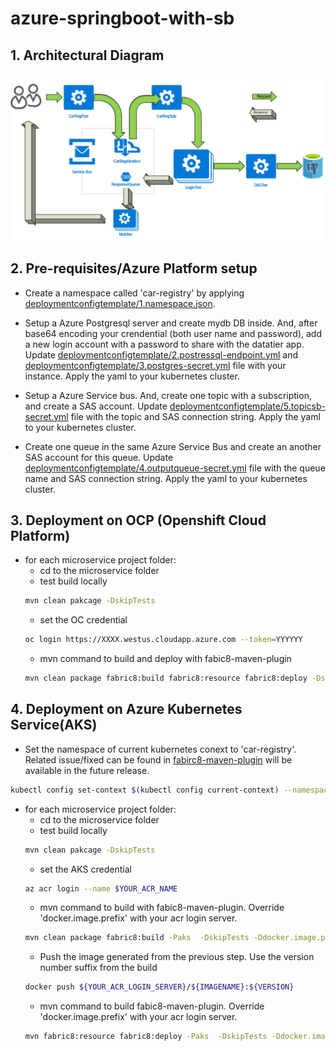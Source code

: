 # azure-springboot-with-sb
## 1. Architectural Diagram
![](./diagram1.jpg)

## 2. Pre-requisites/Azure Platform setup
- Create a namespace called 'car-registry' by applying [deploymentconfigtemplate/1.namespace.json](deploymentconfigtemplate/1.namespace.json).

- Setup a Azure Postgresql server and create mydb DB inside. And, after base64 encoding your crendential (both user name and password), add a new login account with a password to share with the datatier app. Update [deploymentconfigtemplate/2.postressql-endpoint.yml](deploymentconfigtemplate/2.postressql-endpoint.yml) and [deploymentconfigtemplate/3.postgres-secret.yml](deploymentconfigtemplate/3.postgres-secret.yml) file with your instance. Apply the yaml to your kubernetes cluster.
- Setup a Azure Service bus. And, create one topic with a subscription, and create a SAS account. Update [deploymentconfigtemplate/5.topicsb-secret.yml](deploymentconfigtemplate/5.topicsb-secret.yml) file with the topic and SAS connection string. Apply the yaml to your kubernetes cluster.
- Create one queue in the same Azure Service Bus and create an another SAS account for this queue. Update [deploymentconfigtemplate/4.outputqueue-secret.yml](deploymentconfigtemplate/4.outputqueue-secret.yml) file with the queue name and SAS connection string. Apply the yaml to your kubernetes cluster.

## 3. Deployment on OCP (Openshift Cloud Platform)
- for each microservice project folder:
  - cd to the microservice folder
  - test build locally
  ```sh
  mvn clean pakcage -DskipTests
  ```
  - set the OC credential
  ```sh
  oc login https://XXXX.westus.cloudapp.azure.com --token=YYYYYY
  ```
  - mvn command to build and deploy with fabic8-maven-plugin
  ```sh
  mvn clean package fabric8:build fabric8:resource fabric8:deploy -DskipTests -Pocp
  ```

## 4. Deployment on Azure Kubernetes Service(AKS) 

- Set the namespace of current kubernetes conext to 'car-registry'. Related issue/fixed can be found in [fabirc8-maven-plugin](https://github.com/fabric8io/fabric8-maven-plugin/pull/1614/commits/f10e00d62387d85e9ba7813793c15fb358e39b8e) will be available in the future release.
```sh
kubectl config set-context $(kubectl config current-context) --namespace=car-registry
```
- for each microservice project folder:
  - cd to the microservice folder
  - test build locally
  ```sh
  mvn clean pakcage -DskipTests
  ```
  - set the AKS credential
  ```sh
  az acr login --name $YOUR_ACR_NAME
  ```
  - mvn command to build with fabic8-maven-plugin. Override 'docker.image.prefix' with your acr login server.
  ```sh
  mvn clean package fabric8:build -Paks  -DskipTests -Ddocker.image.prefix=${YOUR_ACR_LOGIN_SERVER}
  ```
  - Push the image generated from the previous step. Use the version number suffix from the build
  ```sh
  docker push ${YOUR_ACR_LOGIN_SERVER}/${IMAGENAME}:${VERSION}
  ```
  - mvn command to build fabic8-maven-plugin. Override 'docker.image.prefix' with your acr login server.
  ```sh
  mvn fabric8:resource fabric8:deploy -Paks  -DskipTests -Ddocker.image.prefix=${YOUR_ACR_LOGIN_SERVER}
  ```
